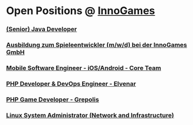 # Open Positions @ [InnoGames](https://www.innogames.com/career/detail/job?s=github_jobs_repo)

### [\(Senior\) Java Developer](senior-java-developer.md)
### [Ausbildung zum Spieleentwickler \(m/w/d\) bei der InnoGames GmbH](ausbildung-zum-spieleentwickler-m-w-d-bei-der-innogames-gmbh.md)
### [Mobile Software Engineer - iOS/Android - Core Team](mobile-software-engineer-ios-android-core-team.md)
### [PHP Developer & DevOps Engineer - Elvenar](php-developer-&-devops-engineer-elvenar.md)
### [PHP Game Developer - Grepolis](php-game-developer-grepolis.md)
### [Linux System Administrator \(Network and Infrastructure\)](linux-system-administrator-network-and-infrastructure.md)
